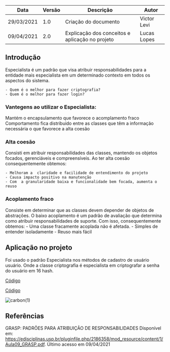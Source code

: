 | Data | Versão | Descrição | Autor |
|------|--------|-----------|-------|
| 29/03/2021 | 1.0 | Criação do documento | Victor Levi |
| 09/04/2021 | 2.0 | Explicação dos conceitos e aplicação no projeto | Lucas Lopes |

## Introdução

Especialista é um padrão que visa  atribuir responsabilidades para a entidade mais especialista em um determinado contexto em todos os aspectos do sistema.

    - Quem é o melhor para fazer criptografia?
    - Quem é o melhor para fazer login?

<ld>
<h3>Vantegens ao utilizar o Especialista:</h3>
    Mantém o encapsulamento que favorece o acomplamento fraco
    Comportamento fica distribuido entre as classes que têm a informação necessária o que favorece a alta coesão

<ld>

### Alta coesão


Consisti em atribuir responsabilidades das classes, mantendo os objetos focados, gerenciáveis e compreensíveis. Ao ter alta coesão consequentemente obtemos:

    - Melhoram a  claridade e facilidade de entendimento do projeto
    - Causa impacto positivo na manutenção
    - Com  a granularidade baixa e funcionalidade bem focada, aumenta o reuso

### Acoplamento fraco

Consiste em determinar que as classes  devem depender de objetos de abstrações. O baixo acoplamento é um padrão de avaliação que determina como atribuir responsabilidades de suporte. Com isso, consequentemente obtemos:
    - Uma classe fracamente acoplada não é afetada.
    - Simples de entender isoladamente
    - Reuso mais fácil

## Aplicação no projeto

Foi usado o padrão Especialista nos métodos de cadastro de usuário usuário. Onde a classe criptografia é especialista em criptografar a senha do usuário em 16 hash.

[Código](https://github.com/UnBArqDsw2020-2/2020.2_G4-Meubrecho-backend/blob/master/src/app/services/crypto.js)

[Código](https://github.com/UnBArqDsw2020-2/2020.2_G4-Meubrecho-backend/blob/master/src/app/services/CadastrarUsuarioService.js)

![carbon(1)](https://user-images.githubusercontent.com/38164895/114240476-f36dce00-995d-11eb-86df-76eec5b3ff91.png)

##

## Referências

GRASP: PADRÕES PARA ATRIBUIÇÃO DE RESPONSABILIDADES Disponível em: https://edisciplinas.usp.br/pluginfile.php/2186358/mod_resource/content/1/Aula09_GRASP.pdf. Último acesso em 09/04/2021  
